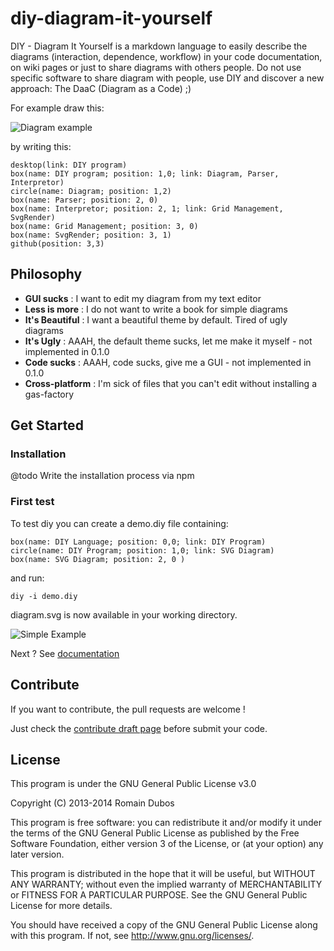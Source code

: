 diy-diagram-it-yourself
=======================

DIY - Diagram It Yourself is a markdown language to easily describe the diagrams (interaction, dependence, workflow) in your code documentation, on wiki pages or just to share diagrams with others people. Do not use specific software to share diagram with people, use DIY and discover a new approach: The DaaC (Diagram as a Code) ;)

For example draw this:

![Diagram example](http://i.imgur.com/B5VlgIF.png)

by writing this:

    desktop(link: DIY program)
    box(name: DIY program; position: 1,0; link: Diagram, Parser, Interpretor)
    circle(name: Diagram; position: 1,2)
    box(name: Parser; position: 2, 0)
    box(name: Interpretor; position: 2, 1; link: Grid Management, SvgRender)
    box(name: Grid Management; position: 3, 0)
    box(name: SvgRender; position: 3, 1)
    github(position: 3,3)

## Philosophy

+ **GUI sucks** : I want to edit my diagram from my text editor
+ **Less is more** : I do not want to write a book for simple diagrams
+ **It's Beautiful** : I want a beautiful theme by default. Tired of ugly diagrams
+ **It's Ugly** : AAAH, the default theme sucks, let me make it myself - not implemented in 0.1.0
+ **Code sucks** : AAAH, code sucks, give me a GUI - not implemented in 0.1.0
+ **Cross-platform** : I'm sick of files that you can't edit without installing a gas-factory

## Get Started

### Installation

@todo Write the installation process via npm

### First test

To test diy you can create a demo.diy file containing:

    box(name: DIY Language; position: 0,0; link: DIY Program)
    circle(name: DIY Program; position: 1,0; link: SVG Diagram)
    box(name: SVG Diagram; position: 2, 0 )

and run:

    diy -i demo.diy

diagram.svg is now available in your working directory.

![Simple Example](http://i.imgur.com/fRAhi9c.png)

Next ? See [documentation](doc/0.1.0/)

## Contribute

If you want to contribute, the pull requests are welcome !

Just check the [contribute draft page](doc/0.1.0/contribute.md) before submit your code.


## License

This program is under the GNU General Public License v3.0

Copyright (C) 2013-2014 Romain Dubos

This program is free software: you can redistribute it and/or modify
it under the terms of the GNU General Public License as published by
the Free Software Foundation, either version 3 of the License, or
(at your option) any later version.

This program is distributed in the hope that it will be useful,
but WITHOUT ANY WARRANTY; without even the implied warranty of
MERCHANTABILITY or FITNESS FOR A PARTICULAR PURPOSE.  See the
GNU General Public License for more details.

You should have received a copy of the GNU General Public License
along with this program.  If not, see <http://www.gnu.org/licenses/>.

